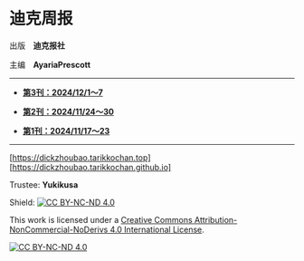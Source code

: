 # **迪克周报**

出版　**迪克报社**

主编　**AyariaPrescott**

---

- **[第3刊：2024/12/1～7](3/index.md)**

- **[第2刊：2024/11/24～30](2/index.md)**

- **[第1刊：2024/11/17～23](1/index.md)**

---

[https://dickzhoubao.tarikkochan.top]
[https://dickzhoubao.tarikkochan.github.io]

Trustee: **Yukikusa**

Shield: [![CC BY-NC-ND 4.0][cc-by-nc-nd-shield]][cc-by-nc-nd]

This work is licensed under a
[Creative Commons Attribution-NonCommercial-NoDerivs 4.0 International License][cc-by-nc-nd].

[![CC BY-NC-ND 4.0][cc-by-nc-nd-image]][cc-by-nc-nd]

[cc-by-nc-nd]: http://creativecommons.org/licenses/by-nc-nd/4.0/
[cc-by-nc-nd-image]: https://licensebuttons.net/l/by-nc-nd/4.0/88x31.png
[cc-by-nc-nd-shield]: https://img.shields.io/badge/License-CC%20BY--NC--ND%204.0-lightgrey.svg